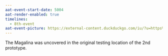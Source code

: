 ```yaml
---
aat-event-start-date: 5004
aat-render-enabled: true
timelines:
  - 8th-event
aat-event-picture: https://external-content.duckduckgo.com/iu/?u=https%3A%2F%2Fa-z-animals.com%2Fmedia%2F2022%2F06%2FMegalania-header.jpg&f=1&nofb=1&ipt=dfd4d99b0c9dc9620eb781e4d57f6445a12971aeea6eba6a4733ade385387d9c&ipo=images
---
```

The Magalina was uncovered in the original testing location of the 2nd prototype.